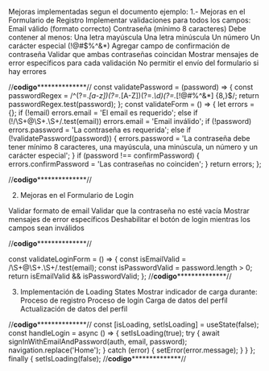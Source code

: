 Mejoras implementadas segun el documento ejemplo:
1.- Mejoras en el Formulario de Registro
Implementar validaciones para todos los campos:
 Email válido (formato correcto)
 Contraseña (mínimo 8 caracteres)
 Debe contener al menos:
 Una letra mayúscula
 Una letra minúscula
 Un número
 Un carácter especial (!@#$%^&*)
 Agregar campo de confirmación de contraseña
 Validar que ambas contraseñas coincidan
 Mostrar mensajes de error específicos para cada validación
 No permitir el envío del formulario si hay errores
 
//******************codigo********************************//
const validatePassword = (password) => {
 const passwordRegex = /^(?=.*[a-z])(?=.*[A-Z])(?=.*\d)(?=.*[!@#$%^&*])[A-Za-z\d!@#$%^&*]
 {8,}$/;
 return passwordRegex.test(password);
};
 const validateForm = () => {
 let errors = {};
 if (!email) errors.email = 'El email es requerido';
 else if (!/\S+@\S+\.\S+/.test(email)) errors.email = 'Email inválido';
 if (!password) errors.password = 'La contraseña es requerida';
 else if (!validatePassword(password)) {
 errors.password = 'La contraseña debe tener mínimo 8 caracteres, una mayúscula, una 
minúscula, un número y un carácter especial';
  }
 if (password !== confirmPassword) {
 errors.confirmPassword = 'Las contraseñas no coinciden';
  }
 return errors;
 };

 //******************codigo********************************//

 2. Mejoras en el Formulario de Login

 Validar formato de email
 Validar que la contraseña no esté vacía
 Mostrar mensajes de error específicos
 Deshabilitar el botón de login mientras los campos sean inválidos
 
 //******************codigo********************************//

 const validateLoginForm = () => {
 const isEmailValid = /\S+@\S+\.\S+/.test(email);
 const isPasswordValid = password.length > 0;
 return isEmailValid && isPasswordValid;
 };
 //******************codigo********************************//


  3. Implementación de Loading States
     Mostrar indicador de carga durante:
     Proceso de registro
     Proceso de login
     Carga de datos del perfil
     Actualización de datos del perfil

  //******************codigo********************************//
  const [isLoading, setIsLoading] = useState(false);
   const handleLogin = async () => {
   setIsLoading(true);
   try {
   await signInWithEmailAndPassword(auth, email, password);
   navigation.replace('Home');
    } 
  catch (error) {
   setError(error.message);
    } 
    }
   };
   finally {
   setIsLoading(false);
  //******************codigo********************************//
   




 
